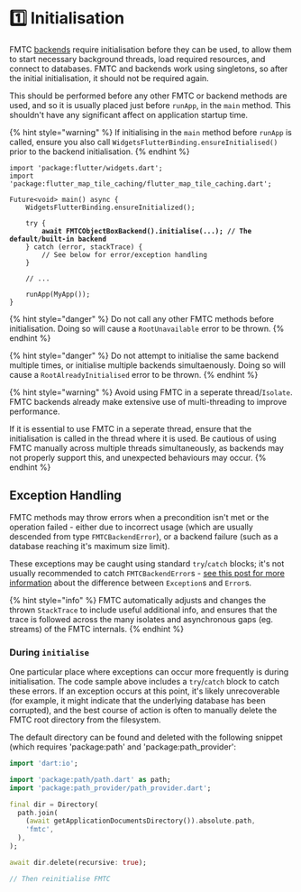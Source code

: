 # 1️⃣ Initialisation

FMTC [backends](backends.md) require initialisation before they can be used, to allow them to start necessary background threads, load required resources, and connect to databases. FMTC and backends work using singletons, so after the initial initialisation, it should not be required again.

This should be performed before any other FMTC or backend methods are used, and so it is usually placed just before `runApp`, in the `main` method. This shouldn't have any significant affect on application startup time.

{% hint style="warning" %}
If initialising in the `main` method before `runApp` is called, ensure you also call `WidgetsFlutterBinding.ensureInitialised()` prior to the backend initialisation.
{% endhint %}

<pre class="language-dart" data-title="main.dart"><code class="lang-dart">import 'package:flutter/widgets.dart';
import 'package:flutter_map_tile_caching/flutter_map_tile_caching.dart';

Future&#x3C;void> main() async {
    WidgetsFlutterBinding.ensureInitialized();   
    
    try {
<strong>        await FMTCObjectBoxBackend().initialise(...); // The default/built-in backend
</strong>    } catch (error, stackTrace) {
        // See below for error/exception handling
    }
    
    // ...
    
    runApp(MyApp());
}
</code></pre>

{% hint style="danger" %}
Do not call any other FMTC methods before initialisation. Doing so will cause a `RootUnavailable` error to be thrown.
{% endhint %}

{% hint style="danger" %}
Do not attempt to initialise the same backend multiple times, or initialise multiple backends simultaenously. Doing so will cause a `RootAlreadyInitialised` error to be thrown.
{% endhint %}

{% hint style="warning" %}
Avoid using FMTC in a seperate thread/`Isolate`. FMTC backends already make extensive use of multi-threading to improve performance.

If it is essential to use FMTC in a seperate thread, ensure that the initialisation is called in the thread where it is used. Be cautious of using FMTC manually across multiple threads simultaneously, as backends may not properly support this, and unexpected behaviours may occur.
{% endhint %}

## Exception Handling

FMTC methods may throw errors when a precondition isn't met or the operation failed - either due to incorrect usage (which are usually descended from type `FMTCBackendError`), or a backend failure (such as a database reaching it's maximum size limit).

These exceptions may be caught using standard `try`/`catch` blocks; it's not usually recommended to catch `FMTCBackendError`s - [see this post for more information](https://groups.google.com/a/dartlang.org/g/misc/c/lx9CXiV3o30/m/s5l\_PwpHUGAJ) about the difference between `Exception`s and `Error`s.

{% hint style="info" %}
FMTC automatically adjusts and changes the thrown `StackTrace` to include useful additional info, and ensures that the trace is followed across the many isolates and asynchronous gaps (eg. streams) of the FMTC internals.
{% endhint %}

### During `initialise`

One particular place where exceptions can occur more frequently is during initialisation. The code sample above includes a `try`/`catch` block to catch these errors. If an exception occurs at this point, it's likely unrecoverable (for example, it might indicate that the underlying database has been corrupted), and the best course of action is often to manually delete the FMTC root directory from the filesystem.

The default directory can be found and deleted with the following snippet (which requires 'package:path' and 'package:path\_provider':

```dart
import 'dart:io';

import 'package:path/path.dart' as path;
import 'package:path_provider/path_provider.dart';

final dir = Directory(
  path.join(
    (await getApplicationDocumentsDirectory()).absolute.path,
    'fmtc',
  ),
);

await dir.delete(recursive: true);

// Then reinitialise FMTC
```
